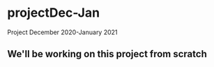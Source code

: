# projectDec-Jan
Project December 2020-January 2021


## We'll be working on this project from scratch
